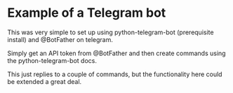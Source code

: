 # Example of a Telegram bot

This was very simple to set up using python-telegram-bot (prerequisite install) and @BotFather on telegram. 

Simply get an API token from @BotFather and then create commands using the python-telegram-bot docs. 

This just replies to a couple of commands, but the functionality here could be extended a great deal.
